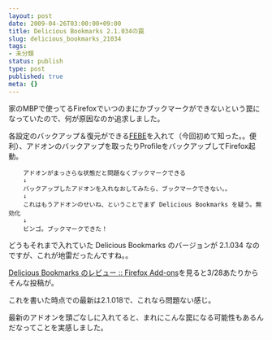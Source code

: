 ```yaml
---
layout: post
date: 2009-04-26T03:00:00+09:00
title: Delicious Bookmarks 2.1.034の罠
slug: delicious_bookmarks_21034
tags:
- 未分類
status: publish
type: post
published: true
meta: {}
---
```

家のMBPで使ってるFirefoxでいつのまにかブックマークができないという罠になっていたので、何が原因なのか追求しました。

各設定のバックアップ＆復元ができる<a href="https://addons.mozilla.org/ja/firefox/addon/2109">FEBE</a>を入れて（今回初めて知った。。便利）、アドオンのバックアップを取ったりProfileをバックアップしてFirefox起動。

        アドオンがまっさらな状態だと問題なくブックマークできる
        ↓
        バックアップしたアドオンを入れなおしてみたら、ブックマークできない。。
        ↓
        これはもうアドオンのせいね、ということでまず Delicious Bookmarks を疑う。無効化
        ↓
        ビンゴ。ブックマークできた！

どうもそれまで入れていた Delicious Bookmarks のバージョンが 2.1.034 なのですが、これが地雷だったんですね。。

<a href="https://addons.mozilla.org/ja/firefox/reviews/display/3615">Delicious Bookmarks のレビュー :: Firefox Add-ons</a>を見ると3/28あたりからそんな投稿が。

これを書いた時点での最新は2.1.018で、これなら問題ない感じ。

最新のアドオンを頭ごなしに入れてると、まれにこんな罠になる可能性もあるんだなってことを実感しました。

